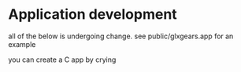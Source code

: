 # Application development



all of the below is undergoing change. see public/glxgears.app for an example
<!-- Every application is a .app folder with an entry file called launchapp.js. In this file, a function called loadingScript is called with the path of the app  -->
<!---->
<!-- take the python application loader for example. -->
<!-- ```js -->
<!-- function loadingScript(currentpath) { -->
<!--     let python = AliceWM.create("python") -->
<!---->
<!--     let iframe = document.createElement("iframe") -->
<!--     iframe.style = "top:0; left:0; bottom:0; right:0; width:100%; height:100%; border:none; margin:0; padding:0;" -->
<!--     iframe.setAttribute("src", currentpath +"/console.html") -->
<!--     console.log(document.currentScript); -->
<!--     python.content.appendChild(iframe) -->
<!-- } -->
<!-- ``` -->
<!---->
<!-- from here you can do a variety of things, Applications can directly interface with the x86 subsystem (anura.x86) or its filesystem (anura.x86fs) or use the anura filesystem.  -->
<!---->
<!-- You can make a python app with the following logic,  -->
<!-- ```js -->
<!-- function loadingScript(currentpath) { -->
<!--     let py = await anura.python('APP NAME') -->
<!--     py.runPython(` -->
<!--     print("Hello World") -->
<!--     win = AliceWM.create("Window") -->
<!--     win.content.innerText = "Python Application!" -->
<!--     `) -->
<!-- } -->
<!-- ``` -->
<!---->
<!-- you can make a JS app with the following logic, -->
<!-- ```js -->
<!-- function loadingScript(currentpath) { -->
<!--     console.log("Hello World") -->
<!--     let win = AliceWM.create("Window") -->
<!--     win.content.innerText = "Python Application!" -->
<!-- } -->
<!-- ``` -->

you can create a C app by crying
